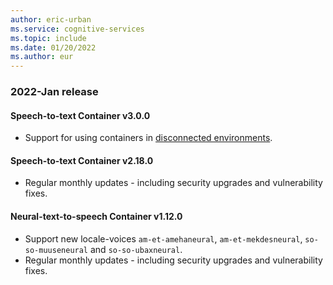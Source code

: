 ```yaml
---
author: eric-urban
ms.service: cognitive-services
ms.topic: include
ms.date: 01/20/2022
ms.author: eur
---
```


### 2022-Jan release

#### Speech-to-text Container v3.0.0
- Support for using containers in [disconnected environments](../../../containers/disconnected-containers.md).
#### Speech-to-text Container v2.18.0
- Regular monthly updates - including security upgrades and vulnerability fixes.

#### Neural-text-to-speech Container v1.12.0
- Support new locale-voices `am-et-amehaneural`, `am-et-mekdesneural`, `so-so-muuseneural` and `so-so-ubaxneural`.
- Regular monthly updates - including security upgrades and vulnerability fixes.
